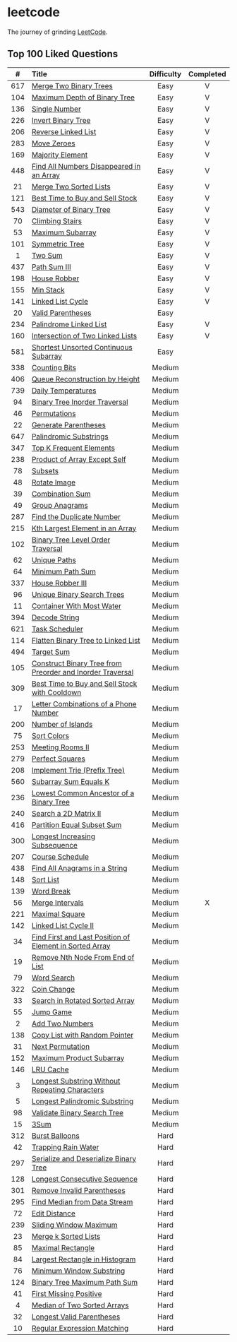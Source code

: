 # leetcode
The journey of grinding [LeetCode](https://leetcode.com/).

## Top 100 Liked Questions

| # | Title | Difficulty | Completed |
|:----:|:----|:-----:|:-----:|
| 617 | [Merge Two Binary Trees](https://leetcode.com/problems/merge-two-binary-trees) | Easy | V |
| 104 | [Maximum Depth of Binary Tree](https://leetcode.com/problems/maximum-depth-of-binary-tree) | Easy | V |
| 136 | [Single Number](https://leetcode.com/problems/single-number) | Easy | V |
| 226 | [Invert Binary Tree](https://leetcode.com/problems/invert-binary-tree) | Easy | V |
| 206 | [Reverse Linked List](https://leetcode.com/problems/reverse-linked-list) | Easy | V |
| 283 | [Move Zeroes](https://leetcode.com/problems/move-zeroes) | Easy | V |
| 169 | [Majority Element](https://leetcode.com/problems/majority-element) | Easy | V |
| 448 | [Find All Numbers Disappeared in an Array](https://leetcode.com/problems/find-all-numbers-disappeared-in-an-array) | Easy | V |
| 21 | [Merge Two Sorted Lists](https://leetcode.com/problems/merge-two-sorted-lists) | Easy | V |
| 121 | [Best Time to Buy and Sell Stock](https://leetcode.com/problems/best-time-to-buy-and-sell-stock) | Easy | V |
| 543 | [Diameter of Binary Tree](https://leetcode.com/problems/diameter-of-binary-tree) | Easy | V |
| 70 | [Climbing Stairs](https://leetcode.com/problems/climbing-stairs) | Easy | V |
| 53 | [Maximum Subarray](https://leetcode.com/problems/maximum-subarray) | Easy | V |
| 101 | [Symmetric Tree](https://leetcode.com/problems/symmetric-tree) | Easy | V |
| 1 | [Two Sum](https://leetcode.com/problems/two-sum) | Easy | V |
| 437 | [Path Sum III](https://leetcode.com/problems/path-sum-iii) | Easy | V |
| 198 | [House Robber](https://leetcode.com/problems/house-robber) | Easy | V |
| 155 | [Min Stack](https://leetcode.com/problems/min-stack) | Easy | V |
| 141 | [Linked List Cycle](https://leetcode.com/problems/linked-list-cycle) | Easy | V |
| 20 | [Valid Parentheses](https://leetcode.com/problems/valid-parentheses) | Easy |  |
| 234 | [Palindrome Linked List](https://leetcode.com/problems/palindrome-linked-list) | Easy | V |
| 160 | [Intersection of Two Linked Lists](https://leetcode.com/problems/intersection-of-two-linked-lists) | Easy | V |
| 581 | [Shortest Unsorted Continuous Subarray](https://leetcode.com/problems/shortest-unsorted-continuous-subarray) | Easy |  |
| 338 | [Counting Bits](https://leetcode.com/problems/counting-bits) | Medium |  |
| 406 | [Queue Reconstruction by Height](https://leetcode.com/problems/queue-reconstruction-by-height) | Medium |  |
| 739 | [Daily Temperatures](https://leetcode.com/problems/daily-temperatures) | Medium |  |
| 94 | [Binary Tree Inorder Traversal](https://leetcode.com/problems/binary-tree-inorder-traversal) | Medium |  |
| 46 | [Permutations](https://leetcode.com/problems/permutations) | Medium |  |
| 22 | [Generate Parentheses](https://leetcode.com/problems/generate-parentheses) | Medium |  |
| 647 | [Palindromic Substrings](https://leetcode.com/problems/palindromic-substrings) | Medium |  |
| 347 | [Top K Frequent Elements](https://leetcode.com/problems/top-k-frequent-elements) | Medium |  |
| 238 | [Product of Array Except Self](https://leetcode.com/problems/product-of-array-except-self) | Medium |  |
| 78 | [Subsets](https://leetcode.com/problems/subsets) | Medium |  |
| 48 | [Rotate Image](https://leetcode.com/problems/rotate-image) | Medium |  |
| 39 | [Combination Sum](https://leetcode.com/problems/combination-sum) | Medium |  |
| 49 | [Group Anagrams](https://leetcode.com/problems/group-anagrams) | Medium |  |
| 287 | [Find the Duplicate Number](https://leetcode.com/problems/find-the-duplicate-number) | Medium |  |
| 215 | [Kth Largest Element in an Array](https://leetcode.com/problems/kth-largest-element-in-an-array) | Medium |  |
| 102 | [Binary Tree Level Order Traversal](https://leetcode.com/problems/binary-tree-level-order-traversal) | Medium |  |
| 62 | [Unique Paths](https://leetcode.com/problems/unique-paths) | Medium |  |
| 64 | [Minimum Path Sum](https://leetcode.com/problems/minimum-path-sum) | Medium |  |
| 337 | [House Robber III](https://leetcode.com/problems/house-robber-iii) | Medium |  |
| 96 | [Unique Binary Search Trees](https://leetcode.com/problems/unique-binary-search-trees) | Medium |  |
| 11 | [Container With Most Water](https://leetcode.com/problems/container-with-most-water) | Medium |  |
| 394 | [Decode String](https://leetcode.com/problems/decode-string) | Medium |  |
| 621 | [Task Scheduler](https://leetcode.com/problems/task-scheduler) | Medium |  |
| 114 | [Flatten Binary Tree to Linked List](https://leetcode.com/problems/flatten-binary-tree-to-linked-list) | Medium |  |
| 494 | [Target Sum](https://leetcode.com/problems/target-sum) | Medium |  |
| 105 | [Construct Binary Tree from Preorder and Inorder Traversal](https://leetcode.com/problems/construct-binary-tree-from-preorder-and-inorder-traversal) | Medium |  |
| 309 | [Best Time to Buy and Sell Stock with Cooldown](https://leetcode.com/problems/best-time-to-buy-and-sell-stock-with-cooldown) | Medium |  |
| 17 | [Letter Combinations of a Phone Number](https://leetcode.com/problems/letter-combinations-of-a-phone-number) | Medium |  |
| 200 | [Number of Islands](https://leetcode.com/problems/number-of-islands) | Medium |  |
| 75 | [Sort Colors](https://leetcode.com/problems/sort-colors) | Medium |  |
| 253 | [Meeting Rooms II](https://leetcode.com/problems/meeting-rooms-ii) | Medium |  |
| 279 | [Perfect Squares](https://leetcode.com/problems/perfect-squares) | Medium |  |
| 208 | [Implement Trie (Prefix Tree)](https://leetcode.com/problems/implement-trie-prefix-tree) | Medium |  |
| 560 | [Subarray Sum Equals K](https://leetcode.com/problems/subarray-sum-equals-k) | Medium |  |
| 236 | [Lowest Common Ancestor of a Binary Tree](https://leetcode.com/problems/lowest-common-ancestor-of-a-binary-tree) | Medium |  |
| 240 | [Search a 2D Matrix II](https://leetcode.com/problems/search-a-2d-matrix-ii) | Medium |  |
| 416 | [Partition Equal Subset Sum](https://leetcode.com/problems/partition-equal-subset-sum) | Medium |  |
| 300 | [Longest Increasing Subsequence](https://leetcode.com/problems/longest-increasing-subsequence) | Medium |  |
| 207 | [Course Schedule](https://leetcode.com/problems/course-schedule) | Medium |  |
| 438 | [Find All Anagrams in a String](https://leetcode.com/problems/find-all-anagrams-in-a-string) | Medium |  |
| 148 | [Sort List](https://leetcode.com/problems/sort-list) | Medium |  |
| 139 | [Word Break](https://leetcode.com/problems/word-break) | Medium |  |
| 56 | [Merge Intervals](https://leetcode.com/problems/merge-intervals) | Medium | X |
| 221 | [Maximal Square](https://leetcode.com/problems/maximal-square) | Medium |  |
| 142 | [Linked List Cycle II](https://leetcode.com/problems/linked-list-cycle-ii) | Medium |  |
| 34 | [Find First and Last Position of Element in Sorted Array](https://leetcode.com/problems/find-first-and-last-position-of-element-in-sorted-array) | Medium |  |
| 19 | [Remove Nth Node From End of List](https://leetcode.com/problems/remove-nth-node-from-end-of-list) | Medium |  |
| 79 | [Word Search](https://leetcode.com/problems/word-search) | Medium |  |
| 322 | [Coin Change](https://leetcode.com/problems/coin-change) | Medium |  |
| 33 | [Search in Rotated Sorted Array](https://leetcode.com/problems/search-in-rotated-sorted-array) | Medium |  |
| 55 | [Jump Game](https://leetcode.com/problems/jump-game) | Medium |  |
| 2 | [Add Two Numbers](https://leetcode.com/problems/add-two-numbers) | Medium |  |
| 138 | [Copy List with Random Pointer](https://leetcode.com/problems/copy-list-with-random-pointer) | Medium |  |
| 31 | [Next Permutation](https://leetcode.com/problems/next-permutation) | Medium |  |
| 152 | [Maximum Product Subarray](https://leetcode.com/problems/maximum-product-subarray) | Medium |  |
| 146 | [LRU Cache](https://leetcode.com/problems/lru-cache) | Medium |  |
| 3 | [Longest Substring Without Repeating Characters](https://leetcode.com/problems/longest-substring-without-repeating-characters) | Medium |  |
| 5 | [Longest Palindromic Substring](https://leetcode.com/problems/longest-palindromic-substring) | Medium |  |
| 98 | [Validate Binary Search Tree](https://leetcode.com/problems/validate-binary-search-tree) | Medium |  |
| 15 | [3Sum](https://leetcode.com/problems/3sum) | Medium |  |
| 312 | [Burst Balloons](https://leetcode.com/problems/burst-balloons) | Hard |  |
| 42 | [Trapping Rain Water](https://leetcode.com/problems/trapping-rain-water) | Hard |  |
| 297 | [Serialize and Deserialize Binary Tree](https://leetcode.com/problems/serialize-and-deserialize-binary-tree) | Hard |  |
| 128 | [Longest Consecutive Sequence](https://leetcode.com/problems/longest-consecutive-sequence) | Hard |  |
| 301 | [Remove Invalid Parentheses](https://leetcode.com/problems/remove-invalid-parentheses) | Hard |  |
| 295 | [Find Median from Data Stream](https://leetcode.com/problems/find-median-from-data-stream) | Hard |  |
| 72 | [Edit Distance](https://leetcode.com/problems/edit-distance) | Hard |  |
| 239 | [Sliding Window Maximum](https://leetcode.com/problems/sliding-window-maximum) | Hard |  |
| 23 | [Merge k Sorted Lists](https://leetcode.com/problems/merge-k-sorted-lists) | Hard |  |
| 85 | [Maximal Rectangle](https://leetcode.com/problems/maximal-rectangle) | Hard |  |
| 84 | [Largest Rectangle in Histogram](https://leetcode.com/problems/largest-rectangle-in-histogram) | Hard |  |
| 76 | [Minimum Window Substring](https://leetcode.com/problems/minimum-window-substring) | Hard |  |
| 124 | [Binary Tree Maximum Path Sum](https://leetcode.com/problems/binary-tree-maximum-path-sum) | Hard |  |
| 41 | [First Missing Positive](https://leetcode.com/problems/first-missing-positive) | Hard |  |
| 4 | [Median of Two Sorted Arrays](https://leetcode.com/problems/median-of-two-sorted-arrays) | Hard |  |
| 32 | [Longest Valid Parentheses](https://leetcode.com/problems/longest-valid-parentheses) | Hard |  |
| 10 | [Regular Expression Matching](https://leetcode.com/problems/regular-expression-matching) | Hard |  |
